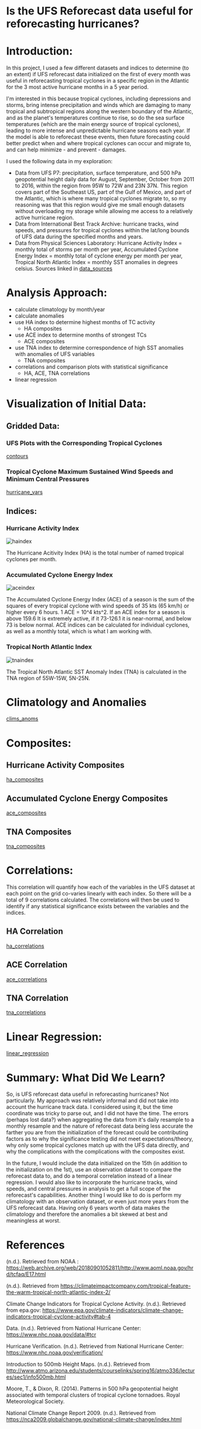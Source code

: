 # Is the UFS Reforecast data useful for reforecasting hurricanes?
# Introduction:
In this project, I used a few different datasets and indices to determine (to an extent) if UFS reforecast data initialized on the first of every month was useful in reforecasting tropical cyclones in a specific region in the Atlantic for the 3 most active hurricane months in a 5 year period. 

I'm interested in this because tropical cyclones, including depressions and storms, bring intense precipitation and winds which are damaging to many tropical and subtropical regions along the western boundary of the Atlantic, and as the planet's temperatures continue to rise, so do the sea surface temperatures (which are the main energy source of tropical cyclones), leading to more intense and unpredictable hurricane seasons each year. If the model is able to reforecast these events, then future forecasting could better predict when and where tropical cyclones can occur and migrate to, and can help minimize - and prevent - damages. 

I used the following data in my exploration:
* Data from UFS P7: precipitation, surface temperature, and 500 hPa geopotential height daily data for August, September, October from 2011 to 2016, within the region from 95W to 72W and 23N 37N. This region covers part of the Southeast US, part of the Gulf of Mexico, and part of the Atlantic, which is where many tropical cyclones migrate to, so my reasoning was that this region would give me small enough datasets without overloading my storage while allowing me access to a relatively active hurricane region. 
* Data from International Best Track Archive: hurricane tracks, wind speeds, and pressures for tropical cyclones within the lat/long bounds of UFS data during the specified months and years. 
* Data from Physical Sciences Laboratory: Hurricane Activity Index = monthly total of storms per month per year, Accumulated Cyclone Energy Index = monthly total of cyclone energy per month per year, Tropical North Atlantic Index = monthly SST anomalies in degrees celsius. 
Sources linked in [data_sources](data_sources.md)

# Analysis Approach: 
* calculate climatology by month/year 
* calculate anomalies
* use HA index to determine highest months of TC activity
    * HA composites
* use ACE index to determine months of strongest TCs
    * ACE composites    
* use TNA index to determine correspondence of high SST anomalies with anomalies of UFS variables
    * TNA composites
* correlations and comparison plots with statistical significance
    * HA, ACE, TNA correlations
* linear regression

# Visualization of Initial Data: 

## Gridded Data:
### UFS Plots with the Corresponding Tropical Cyclones
[contours](contours.md)
### Tropical Cyclone Maximum Sustained Wind Speeds and Minimum Central Pressures
[hurricane_vars](hurricane_vars.md)

## Indices:
### Hurricane Activity Index
![haindex](https://user-images.githubusercontent.com/114028135/204729604-3605aa33-07fd-48a1-ba20-5364f88e8c75.png)

The Hurricane Acitivity Index (HA) is the total number of named tropical cyclones per month. 

### Accumulated Cyclone Energy Index
![aceindex](https://user-images.githubusercontent.com/114028135/204729725-6632743c-ef81-4870-ada5-bf0d35b8018e.png)

The Accumulated Cyclone Energy Index (ACE) of a season is the sum of the squares of every tropical cyclone with wind speeds of 35 kts (65 km/h) or higher every 6 hours. 1 ACE = 10^4 kts^2. If an ACE index for a season is above 159.6 It is extremely active, if it 73-126.1 it is near-normal, and below 73 is below normal. ACE indices can be calculated for individual cyclones, as well as a monthly total, which is what I am working with. 

### Tropical North Atlantic Index
![tnaindex](https://user-images.githubusercontent.com/114028135/204729760-f11dcccf-7e06-4f88-a491-77006e4f0c1f.png)

The Tropical North Atlantic SST Anomaly Index (TNA) is calculated in the TNA region of 55W-15W, 5N-25N.


# Climatology and Anomalies
[clims_anoms](clims_anoms.md)

# Composites:
## Hurricane Activity Composites
[ha_composites](ha_composites.md)
## Accumulated Cyclone Energy Composites
[ace_composites](ace_composites.md)
## TNA Composites
[tna_composites](tna_composites.md)

# Correlations:
This correlation will quantify how each of the variables in the UFS dataset at each point on the grid co-varies linearly with each index. So there will be a total of 9 correlations calculated. The correlations will then be used to identify if any statistical significance exists between the variables and the indices.

## HA Correlation
[ha_correlations](ha_correlations.md)
## ACE Correlation
[ace_correlations](ace_correlations.md)
## TNA Correlation
[tna_correlations](tna_correlations.md)

# Linear Regression:
[linear_regression](linear_regression.md)

# Summary: What Did We Learn?
So, is UFS reforecast data useful in reforecasting hurricanes? Not particularly. My approach was relatively informal and did not take into account the hurricane track data. I considered using it, but the time coordinate was tricky to parse out, and I did not have the time. The errors (perhaps lost data?) when aggregating the data from it's daily resample to a monthly resample and the nature of reforecast data being less accurate the farther you are from the initialization of the forecast could be contributing factors as to why the significance testing did not meet expectations/theory, why only some tropical cyclones match up with the UFS data directly, and why the complications with the complications with the composites exist.

In the future, I would include the data initialized on the 15th (in addition to the initialization on the 1st), use an observation dataset to compare the reforecast data to, and do a temporal correlation instead of a linear regression. I would also like to incorporate the hurricane tracks, wind speeds, and central pressures in analysis to get a full scope of the reforecast's capabilities. Another thing I would like to do is perform my climatology with an observation dataset, or even just more years from the UFS reforecast data. Having only 6 years worth of data makes the climatology and therefore the anomalies a bit skewed at best and meaningless at worst.


# References

(n.d.). Retrieved from NOAA : https://web.archive.org/web/20180901052811/http://www.aoml.noaa.gov/hrd/tcfaq/E17.html

(n.d.). Retrieved from https://climateimpactcompany.com/tropical-feature-the-warm-tropical-north-atlantic-index-2/

Climate Change Indicators for Tropical Cyclone Activity. (n.d.). Retrieved from epa.gov: https://www.epa.gov/climate-indicators/climate-change-indicators-tropical-cyclone-activity#tab-4

Data. (n.d.). Retrieved from National Hurricane Center: https://www.nhc.noaa.gov/data/#tcr 

Hurricane Verification. (n.d.). Retrieved from National Hurricane Center: https://www.nhc.noaa.gov/verification/

Introduction to 500mb Height Maps. (n.d.). Retrieved from http://www.atmo.arizona.edu/students/courselinks/spring16/atmo336/lectures/sec1/info500mb.html

Moore, T., & Dixon, R. (2014). Patterns in 500 hPa geopotential height associated with temporal clusters of tropical cyclone tornadoes. Royal Meteorological Society.

National Climate Change Report 2009. (n.d.). Retrieved from https://nca2009.globalchange.gov/national-climate-change/index.html
